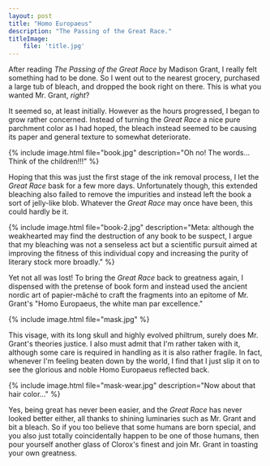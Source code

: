 ```yaml
---
layout: post
title: "Homo Europaeus"
description: "The Passing of the Great Race."
titleImage:
    file: 'title.jpg'
---
```


After reading *The Passing of the Great Race* by Madison Grant, I really felt something had to be done. So I went out to the nearest grocery, purchased a large tub of bleach, and dropped the book right on there. This is what you wanted Mr. Grant, *right*?

It seemed so, at least initially. However as the hours progressed, I began to grow rather concerned. Instead of turning the *Great Race* a nice pure parchment color as I had hoped, the bleach instead seemed to be causing its paper and general texture to somewhat deteriorate. <!-- In retrospect, I probably should have researched how to remove ink from paper instead of just assuming bleach would do something fun, but screw all that real science stuff; just use big words and tell people what they want to hear -->

{% include image.html file="book.jpg" description="Oh no! The words... Think of the children!!!" %}

Hoping that this was just the first stage of the ink removal process, I let the *Great Race* bask for a few more days. Unfortunately though, this extended bleaching also failed to remove the impurities and instead left the book a sort of jelly-like blob. Whatever the *Great Race* may once have been, this could hardly be it.

{% include image.html file="book-2.jpg" description="Meta: although the weakhearted may find the destruction of any book to be suspect, I argue that my bleaching was not a senseless act but a scientific pursuit aimed at improving the fitness of this individual copy and increasing the purity of literary stock more broadly." %}

Yet not all was lost! To bring the *Great Race* back to greatness again, I dispensed with the pretense of book form and instead used the ancient nordic art of papier-mâché to craft the fragments into an epitome of Mr. Grant's "Homo Europaeus, the white man par excellence." 

{% include image.html file="mask.jpg" %}

This visage, with its long skull and highly evolved philtrum, surely does Mr. Grant's theories justice. I also must admit that I'm rather taken with it, although some care is required in handling as it is also rather fragile. In fact, whenever I'm feeling beaten down by the world, I find that I just slip it on to see the glorious and noble Homo Europaeus reflected back.

{% include image.html file="mask-wear.jpg" description="Now about that hair color..." %}

Yes, being great has never been easier, and the *Great Race* has never looked better either, all thanks to shining luminaries such as Mr. Grant and bit a bleach. So if you too believe that some humans are born special, and you also just totally coincidentally happen to be one of those humans, then pour yourself another glass of Clorox's finest and join Mr. Grant in toasting your own greatness.
